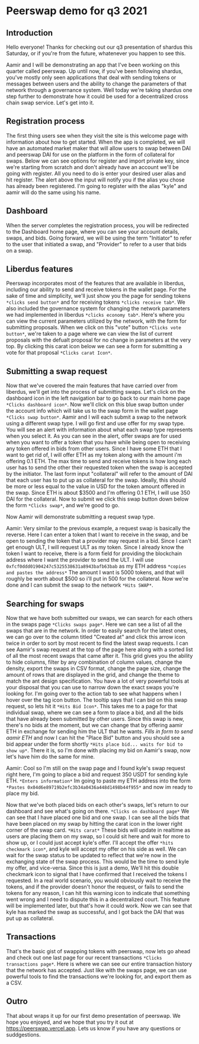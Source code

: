 # Peerswap demo for q3 2021

## Introduction

Hello everyone! Thanks for checking out our q3 presentation of shardus this Saturday, or if you're from the future, whatenever you happen to see this.

Aamir and I will be demonstrating an app that I've been working on this quarter called peerswap. Up until now, if you've been following shardus, you've mostly only seen applications that deal with sending tokens or messages between users and the ability to change the parameters of that network through a governance system. Well today we're taking shardus one step further to demonstrate how it could be used for a decentralized cross chain swap service. Let's get into it.

## Registration process

The first thing users see when they visit the site is this welcome page with information about how to get started. When the app is completed, we will have an automated market maker that will allow users to swap between DAI and peerswap DAI for use on the platform in the form of collateral for swaps. Below we can see options for register and import private key, since we're starting from scratch and don't already have an account we'll be going with register. All you need to do is enter your desired user alias and hit register. The alert above the input will notify you if the alias you chose has already been registered. I'm going to register with the alias "kyle" and aamir will do the same using his name.

## Dashboard

When the server completes the registration process, you will be redirected to the Dashboard home page, where you can see your account details, swaps, and bids. Going forward, we will be using the term "Initiator" to refer to the user that initiated a swap, and "Provider" to refer to a user that bids on a swap.

## Liberdus features

Peerswap incorporates most of the features that are available in liberdus, including our ability to send and receive tokens in the wallet page. For the sake of time and simplicity, we'll just show you the page for sending tokens `*clicks send button*` and for receiving tokens `*clicks receive tab*`. We also included the governance system for changing the network parameters we had implemented in liberdus `*clicks economy tab*`. Here's where you can view the current parameters utilized by the network, with the form for submitting proposals. When we click on this "vote" button `*Clicks vote button*`, we're taken to a page where we can view the list of current proposals with the defualt proposal for no change in parameters at the very top. By clicking this carat icon below we can see a form for submitting a vote for that proposal `*Clicks carat Icon*`.

## Submitting a swap request

Now that we've covered the main features that have carried over from liberdus, we'll get into the process of submitting swaps. Let's click on the dashboard icon in the left navigation bar to go back to our main home page `*Clicks dashboard icon*`. Now we'll click on this blue swap button under the account info which will take us to the swap form in the wallet page `*Clicks swap button*`. Aamir and I will each submit a swap to the network using a different swap type. I will go first and use offer for my swap type. You will see an alert with information about what each swap type represents when you select it. As you can see in the alert, offer swaps are for used when you want to offer a token that you have while being open to receiving any token offered in bids from other users. Since I have some ETH that I want to get rid of, I will offer ETH as my token along with the amount i'm offering 0.1 ETH. The max time to send and receive tokens is how long each user has to send the other their requested token when the swap is accepted by the initiator. The last form input "collateral" will refer to the amount of DAI that each user has to put up as collateral for the swap. Ideally, this should be more or less equal to the value in USD for the token amount offered in the swap. Since ETH is about $3500 and I'm offering 0.1 ETH, I will use 350 DAI for the collateral. Now to submit we click this swap button down below the form `*Clicks swap*`, and we're good to go.

Now Aamir will demonstrate submitting a request swap type.

Aamir: Very similar to the previous example, a request swap is basically the reverse. Here I can enter a token that I want to receive in the swap, and be open to sending the token that a provider may request in a bid. Since I can't get enough ULT, I will request ULT as my token. Since I already know the token I want to receive, there is a form field for providing the blockchain address where I want the provider to send the ULT. I will use `0xfcf0ddd01904247c5325538631a8943bafb63bab` as my ETH address `*copies and pastes the address*` The amount I want is 5000 tokens, and that will roughly be worth about $500 so i'll put in 500 for the collateral. Now we're done and I can submit the swap to the network `*Hits SWAP*`.

## Searching for swaps

Now that we have both submitted our swaps, we can search for each others in the swaps page `*Clicks swaps page*`. Here we can see a list of all the swaps that are in the network. In order to easily search for the latest ones, we can go over to the column titled "Created at" and click this arrow icon twice in order to sort by most recent to find the latest swap requests. I can see Aamir's swap request at the top of the page here along with a sorted list of all the most recent swaps that came after it. This grid gives you the ability to hide columns, filter by any combination of column values, change the density, export the swaps in CSV format, change the page size, change the amount of rows that are displayed in the grid, and change the theme to match the ant design specification. You have a lot of very powerful tools at your disposal that you can use to narrow down the exact swaps you're looking for. I'm going over to the action tab to see what happens when I hover over the tag icon button. The tooltip says that I can bid on this swap request, so lets hit it `*Hits Bid Icon*`. This takes me to a page for that individual swap, where we can see a form to place a bid, and all the bids that have already been submitted by other users. Since this swap is new, there's no bids at the moment, but we can change that by offering aamir ETH in exchange for sending him the ULT that he wants. *Fills in form to send aamir ETH* and now I can hit the "Place Bid" button and you should see a bid appear under the form shortly `*Hits place bid... waits for bid to show up*`. There it is, so I'm done with placing my bid on Aamir's swap, now let's have him do the same for mine.

Aamir: Cool so I'm still on the swap page and I found kyle's swap request right here, I'm going to place a bid and request 350 USDT for sending kyle ETH. `*Enters information*` Im going to paste my ETH address into the form `*Pastes 0x04d6e89719b2efc3b34a0436a448d1498b44f955*` and now im ready to place my bid.

Now that we've both placed bids on each other's swaps, let's return to our dashboard and see what's going on there. `*Clicks on dashboard page*` We can see that I have placed one bid and one swap. I can see all the bids that have been placed on my swap by hitting the carat icon in the lower right corner of the swap card. `*Hits carat*` These bids will update in realtime as users are placing them on my swap, so I could sit here and wait for more to show up, or I could just accept kyle's offer. I'll accept the offer `*hits checkmark icon*`, and kyle will accept my offer on his side as well. We can wait for the swap status to be updated to reflect that we're now in the exchanging state of the swap process. This would be the time to send kyle my offer, and vice-versa. Since this is just a demo, We'll hit this double checkmark icon to signal that I have confirmed that I received the tokens I requested. In a real world scenario, you would obviously wait to receive the tokens, and if the provider doesn't honor the request, or fails to send the tokens for any reason, I can hit this warning icon to indicate that something went wrong and I need to dispute this in a decentralized court. This feature will be implemented later, but that's how it could work. Now we can see that kyle has marked the swap as successful, and I got back the DAI that was put up as collateral.

## Transactions

That's the basic gist of swapping tokens with peerswap, now lets go ahead and check out one last page for our recent transactions `*Clicks transactions page*`. Here is where we can see our entire transaction history that the network has accepted. Just like with the swaps page, we can use powerful tools to find the transactions we're looking for, and export them as a CSV.

## Outro

That about wraps it up for our first demo presentation of peerswap. We hope you enjoyed, and we hope that you try it out at https://peerswap.vercel.app. Lets us know if you have any questions or suddgestions.